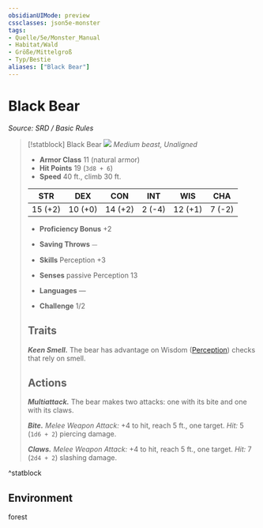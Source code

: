 ```yaml
---
obsidianUIMode: preview
cssclasses: json5e-monster
tags:
- Quelle/5e/Monster_Manual
- Habitat/Wald
- Größe/Mittelgroß
- Typ/Bestie
aliases: ["Black Bear"]
---
```

# Black Bear
*Source: SRD / Basic Rules*  

> [!statblock] Black Bear
> ![](compendium/bestiary/beast/token/black-bear.png#token)
> *Medium beast, Unaligned*
> 
> - **Armor Class** 11  (natural armor)
> - **Hit Points** 19 (`3d8 + 6`)
> - **Speed** 40 ft., climb 30 ft.
> 
> |STR|DEX|CON|INT|WIS|CHA|
> |:---:|:---:|:---:|:---:|:---:|:---:|
> |15 (+2)|10 (+0)|14 (+2)| 2 (-4)|12 (+1)| 7 (-2)|
> 
> - **Proficiency Bonus** +2
> - **Saving Throws** ⏤
> - **Skills** Perception +3
> - **Senses** passive Perception 13
> 
> - **Languages** —
> - **Challenge** 1/2
> 
> ## Traits
> 
> ***Keen Smell.*** The bear has advantage on Wisdom ([Perception](rules/skills.md#Perception)) checks that rely on smell.
> 
> ## Actions
> 
> ***Multiattack.*** The bear makes two attacks: one with its bite and one with its claws.
> 
> ***Bite.*** *Melee Weapon Attack:* +4 to hit, reach 5 ft., one target. *Hit:* 5 (`1d6 + 2`) piercing damage.
> 
> ***Claws.*** *Melee Weapon Attack:* +4 to hit, reach 5 ft., one target. *Hit:* 7 (`2d4 + 2`) slashing damage.

^statblock

## Environment

forest